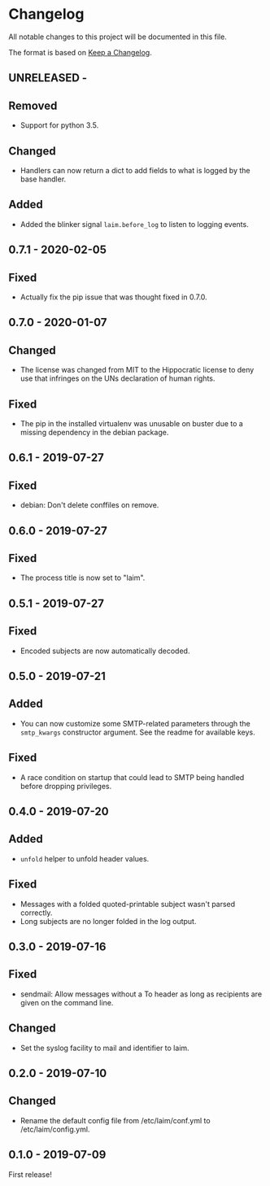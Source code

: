 # Changelog

All notable changes to this project will be documented in this file.

The format is based on [Keep a Changelog](http://keepachangelog.com/).

UNRELEASED -
------------------

## Removed
- Support for python 3.5.

## Changed
- Handlers can now return a dict to add fields to what is logged by the base handler.

## Added
- Added the blinker signal `laim.before_log` to listen to logging events.


0.7.1 - 2020-02-05
------------------

## Fixed
- Actually fix the pip issue that was thought fixed in 0.7.0.


0.7.0 - 2020-01-07
------------------

## Changed
- The license was changed from MIT to the Hippocratic license to deny use that infringes on the UNs
  declaration of human rights.

## Fixed
- The pip in the installed virtualenv was unusable on buster due to a missing dependency in the
  debian package.


0.6.1 - 2019-07-27
------------------

## Fixed
- debian: Don't delete conffiles on remove.


0.6.0 - 2019-07-27
-----------------

## Fixed
- The process title is now set to "laim".


0.5.1 - 2019-07-27
-----------------

## Fixed
- Encoded subjects are now automatically decoded.


0.5.0 - 2019-07-21
------------------

## Added
- You can now customize some SMTP-related parameters through the `smtp_kwargs` constructor
  argument. See the readme for available keys.

## Fixed
- A race condition on startup that could lead to SMTP being handled before dropping privileges.


0.4.0 - 2019-07-20
------------------

## Added
- `unfold` helper to unfold header values.

## Fixed
- Messages with a folded quoted-printable subject wasn't parsed correctly.
- Long subjects are no longer folded in the log output.


0.3.0 - 2019-07-16
------------------

## Fixed
- sendmail: Allow messages without a To header as long as recipients are given on the command line.

## Changed
- Set the syslog facility to mail and identifier to laim.


0.2.0 - 2019-07-10
------------------

## Changed
- Rename the default config file from /etc/laim/conf.yml to /etc/laim/config.yml.


0.1.0 - 2019-07-09
------------------

First release!
